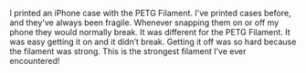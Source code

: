 I printed an iPhone case with the PETG Filament. I've printed cases before, and they've always been fragile. Whenever snapping them on or off my phone they would normally break. It was different for the PETG Filament. It was easy getting it on and it didn’t break. Getting it off was so hard because the filament was strong. This is the strongest filament I’ve ever encountered!
